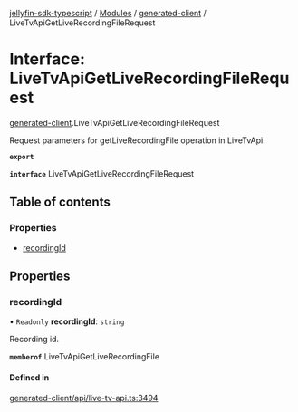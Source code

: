 [jellyfin-sdk-typescript](../README.md) / [Modules](../modules.md) / [generated-client](../modules/generated_client.md) / LiveTvApiGetLiveRecordingFileRequest

# Interface: LiveTvApiGetLiveRecordingFileRequest

[generated-client](../modules/generated_client.md).LiveTvApiGetLiveRecordingFileRequest

Request parameters for getLiveRecordingFile operation in LiveTvApi.

**`export`**

**`interface`** LiveTvApiGetLiveRecordingFileRequest

## Table of contents

### Properties

- [recordingId](generated_client.LiveTvApiGetLiveRecordingFileRequest.md#recordingid)

## Properties

### recordingId

• `Readonly` **recordingId**: `string`

Recording id.

**`memberof`** LiveTvApiGetLiveRecordingFile

#### Defined in

[generated-client/api/live-tv-api.ts:3494](https://github.com/thornbill/jellyfin-sdk-typescript/blob/46678c1/src/generated-client/api/live-tv-api.ts#L3494)

